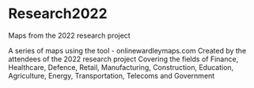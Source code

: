 # Research2022
Maps from the 2022 research project

A series of maps using the tool - onlinewardleymaps.com
Created by the attendees of the 2022 research project
Covering the fields of Finance, Healthcare, Defence, Retail, Manufacturing, Construction, Education, Agriculture, Energy, Transportation, Telecoms and Government
